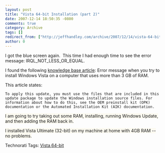 ```yaml
---
layout: post
title: "Vista 64-bit Installation (part 2)"
date: 2007-12-14 18:50:35 -0800
comments: true
category: Archive
tags: []
redirect_from: ["http://jeffhandley.com/archive/2007/12/14/vista-64-bit-installation-part-2"]
author: 0
---
```

<!-- more -->
<p>I got the blue screen again.  This time I had enough time to see the error message: IRQL_NOT_LESS_OR_EQUAL.</p>  <p>I found the following <a href="http://support.microsoft.com/kb/929777">knowledge base article</a>: Error message when you try to install Windows Vista on a computer that uses more than 3 GB of RAM.</p>  <p>This article states:</p>  <p><code>To apply this update, you must use the files that are included in this update package to update the Windows installation source files. For information about how to do this, see the OEM preinstall kit (OPK) documentation or the Automated Installation Kit (AIK) documentation.</code></p>  <p><font style="background-color: #fcfaf0">I am going to try taking out some RAM, installing, running Windows Update, and then adding the RAM back in.</font></p>  <p><font style="background-color: #fcfaf0">I installed Vista Ultimate (32-bit) on my machine at home with 4GB RAM -- no problems.</font></p>  <div class="wlWriterSmartContent" id="scid:0767317B-992E-4b12-91E0-4F059A8CECA8:1f2b54c8-8d19-4040-9b27-98e917578895" style="padding-right: 0px; display: inline; padding-left: 0px; padding-bottom: 0px; margin: 0px; padding-top: 0px">Technorati Tags: <a href="http://technorati.com/tags/Vista" rel="tag">Vista</a>,<a href="http://technorati.com/tags/64-bit" rel="tag">64-bit</a></div>

